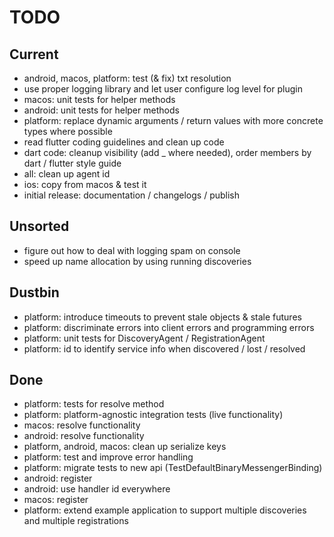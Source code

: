 # TODO

## Current

- android, macos, platform: test (& fix) txt resolution
- use proper logging library and let user configure log level for plugin
- macos: unit tests for helper methods
- android: unit tests for helper methods
- platform: replace dynamic arguments / return values with more concrete types where possible  
- read flutter coding guidelines and clean up code
- dart code: cleanup visibility (add _ where needed), order members by dart / flutter style guide
- all: clean up agent id
- ios: copy from macos & test it
- initial release: documentation / changelogs / publish

## Unsorted

- figure out how to deal with logging spam on console
- speed up name allocation by using running discoveries

## Dustbin

- platform: introduce timeouts to prevent stale objects & stale futures
- platform: discriminate errors into client errors and programming errors
- platform: unit tests for DiscoveryAgent / RegistrationAgent
- platform: id to identify service info when discovered / lost / resolved

## Done

- platform: tests for resolve method
- platform: platform-agnostic integration tests (live functionality)
- macos: resolve functionality
- android: resolve functionality
- platform, android, macos: clean up serialize keys
- platform: test and improve error handling
- platform: migrate tests to new api (TestDefaultBinaryMessengerBinding)
- android: register
- android: use handler id everywhere
- macos: register
- platform: extend example application to support multiple discoveries and multiple registrations
